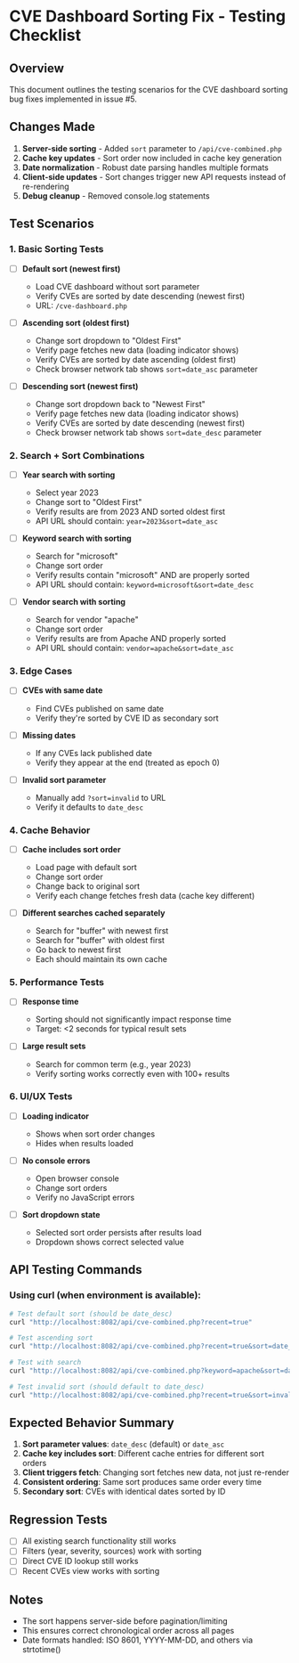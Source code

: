 # CVE Dashboard Sorting Fix - Testing Checklist

## Overview
This document outlines the testing scenarios for the CVE dashboard sorting bug fixes implemented in issue #5.

## Changes Made
1. **Server-side sorting** - Added `sort` parameter to `/api/cve-combined.php`
2. **Cache key updates** - Sort order now included in cache key generation
3. **Date normalization** - Robust date parsing handles multiple formats
4. **Client-side updates** - Sort changes trigger new API requests instead of re-rendering
5. **Debug cleanup** - Removed console.log statements

## Test Scenarios

### 1. Basic Sorting Tests
- [ ] **Default sort (newest first)**
  - Load CVE dashboard without sort parameter
  - Verify CVEs are sorted by date descending (newest first)
  - URL: `/cve-dashboard.php`

- [ ] **Ascending sort (oldest first)**
  - Change sort dropdown to "Oldest First"
  - Verify page fetches new data (loading indicator shows)
  - Verify CVEs are sorted by date ascending (oldest first)
  - Check browser network tab shows `sort=date_asc` parameter

- [ ] **Descending sort (newest first)**
  - Change sort dropdown back to "Newest First"
  - Verify page fetches new data (loading indicator shows)
  - Verify CVEs are sorted by date descending (newest first)
  - Check browser network tab shows `sort=date_desc` parameter

### 2. Search + Sort Combinations
- [ ] **Year search with sorting**
  - Select year 2023
  - Change sort to "Oldest First"
  - Verify results are from 2023 AND sorted oldest first
  - API URL should contain: `year=2023&sort=date_asc`

- [ ] **Keyword search with sorting**
  - Search for "microsoft"
  - Change sort order
  - Verify results contain "microsoft" AND are properly sorted
  - API URL should contain: `keyword=microsoft&sort=date_desc`

- [ ] **Vendor search with sorting**
  - Search for vendor "apache"
  - Change sort order
  - Verify results are from Apache AND properly sorted
  - API URL should contain: `vendor=apache&sort=date_asc`

### 3. Edge Cases
- [ ] **CVEs with same date**
  - Find CVEs published on same date
  - Verify they're sorted by CVE ID as secondary sort

- [ ] **Missing dates**
  - If any CVEs lack published date
  - Verify they appear at the end (treated as epoch 0)

- [ ] **Invalid sort parameter**
  - Manually add `?sort=invalid` to URL
  - Verify it defaults to `date_desc`

### 4. Cache Behavior
- [ ] **Cache includes sort order**
  - Load page with default sort
  - Change sort order
  - Change back to original sort
  - Verify each change fetches fresh data (cache key different)

- [ ] **Different searches cached separately**
  - Search for "buffer" with newest first
  - Search for "buffer" with oldest first
  - Go back to newest first
  - Each should maintain its own cache

### 5. Performance Tests
- [ ] **Response time**
  - Sorting should not significantly impact response time
  - Target: <2 seconds for typical result sets

- [ ] **Large result sets**
  - Search for common term (e.g., year 2023)
  - Verify sorting works correctly even with 100+ results

### 6. UI/UX Tests
- [ ] **Loading indicator**
  - Shows when sort order changes
  - Hides when results loaded

- [ ] **No console errors**
  - Open browser console
  - Change sort orders
  - Verify no JavaScript errors

- [ ] **Sort dropdown state**
  - Selected sort order persists after results load
  - Dropdown shows correct selected value

## API Testing Commands

### Using curl (when environment is available):
```bash
# Test default sort (should be date_desc)
curl "http://localhost:8082/api/cve-combined.php?recent=true"

# Test ascending sort
curl "http://localhost:8082/api/cve-combined.php?recent=true&sort=date_asc"

# Test with search
curl "http://localhost:8082/api/cve-combined.php?keyword=apache&sort=date_desc"

# Test invalid sort (should default to date_desc)
curl "http://localhost:8082/api/cve-combined.php?recent=true&sort=invalid"
```

## Expected Behavior Summary
1. **Sort parameter values**: `date_desc` (default) or `date_asc`
2. **Cache key includes sort**: Different cache entries for different sort orders
3. **Client triggers fetch**: Changing sort fetches new data, not just re-render
4. **Consistent ordering**: Same sort produces same order every time
5. **Secondary sort**: CVEs with identical dates sorted by ID

## Regression Tests
- [ ] All existing search functionality still works
- [ ] Filters (year, severity, sources) work with sorting
- [ ] Direct CVE ID lookup still works
- [ ] Recent CVEs view works with sorting

## Notes
- The sort happens server-side before pagination/limiting
- This ensures correct chronological order across all pages
- Date formats handled: ISO 8601, YYYY-MM-DD, and others via strtotime()